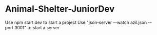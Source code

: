 # Animal-Shelter-JuniorDev

Use npm start dev to start a project
Use "json-server --watch azil.json --port 3001" to start a server
